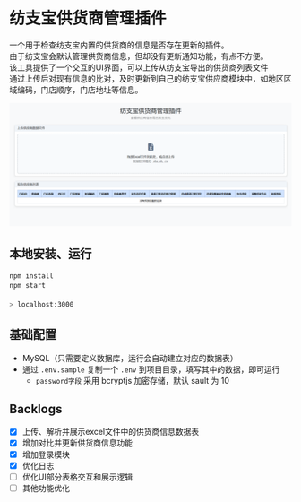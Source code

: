 # 纺支宝供货商管理插件

一个用于检查纺支宝内置的供货商的信息是否存在更新的插件。<br>
由于纺支宝会默认管理供货商信息，但却没有更新通知功能，有点不方便。<br>
该工具提供了一个交互的UI界面，可以上传从纺支宝导出的供货商列表文件<br>
通过上传后对现有信息的比对，及时更新到自己的纺支宝供应商模块中，如地区区域编码，门店顺序，门店地址等信息。<br>

![](screenshot.png)

## 本地安装、运行

```sh
npm install
npm start

> localhost:3000
```

## 基础配置

- MySQL（只需要定义数据库，运行会自动建立对应的数据表）
- 通过 ``` .env.sample ``` 复制一个 ``` .env ``` 到项目目录，填写其中的数据，即可运行
	- ``` password字段 ``` 采用 bcryptjs 加密存储，默认 sault 为 10

## Backlogs

- [x] 上传、解析并展示excel文件中的供货商信息数据表
- [x] 增加对比并更新供货商信息功能
- [x] 增加登录模块
- [x] 优化日志
- [ ] 优化UI部分表格交互和展示逻辑
- [ ] 其他功能优化